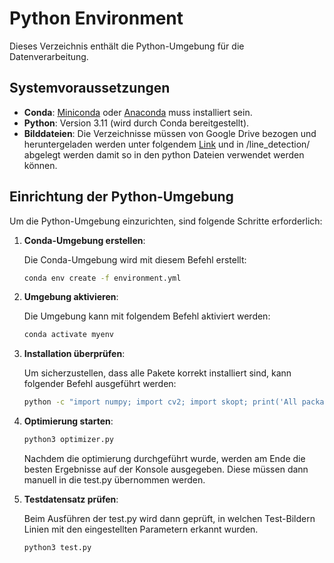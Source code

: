# Python Environment

Dieses Verzeichnis enthält die Python-Umgebung für die Datenverarbeitung.

## Systemvoraussetzungen

- **Conda**: [Miniconda](https://docs.conda.io/en/latest/miniconda.html) oder [Anaconda](https://www.anaconda.com/products/distribution) muss installiert sein.
- **Python**: Version 3.11 (wird durch Conda bereitgestellt).
- **Bilddateien**: Die Verzeichnisse müssen von Google Drive bezogen und heruntergeladen werden unter folgendem [Link](https://drive.google.com/drive/folders/1datYVXUdwlbb4LL0PCkf67TQHw-Zrb_q?usp=sharing)
und in /line_detection/ abgelegt werden damit so in den python Dateien verwendet werden können.

## Einrichtung der Python-Umgebung

Um die Python-Umgebung einzurichten, sind folgende Schritte erforderlich:

1. **Conda-Umgebung erstellen**:

   Die Conda-Umgebung wird mit diesem Befehl erstellt:

   ```bash
   conda env create -f environment.yml
   ```

2. **Umgebung aktivieren**:

   Die Umgebung kann mit folgendem Befehl aktiviert werden:

   ```bash
   conda activate myenv
   ```

3. **Installation überprüfen**:

   Um sicherzustellen, dass alle Pakete korrekt installiert sind, kann folgender Befehl ausgeführt werden:

   ```bash
   python -c "import numpy; import cv2; import skopt; print('All packages are working!')"
   ```

4. **Optimierung starten**:

   ```bash
   python3 optimizer.py
   ```

   Nachdem die optimierung durchgeführt wurde, werden am Ende die besten Ergebnisse auf der Konsole ausgegeben. Diese müssen dann manuell in die test.py übernommen werden.

5. **Testdatensatz prüfen**:

   Beim Ausführen der test.py wird dann geprüft, in welchen Test-Bildern Linien mit den eingestellten Parametern erkannt wurden.

   ```bash
   python3 test.py
   ```
